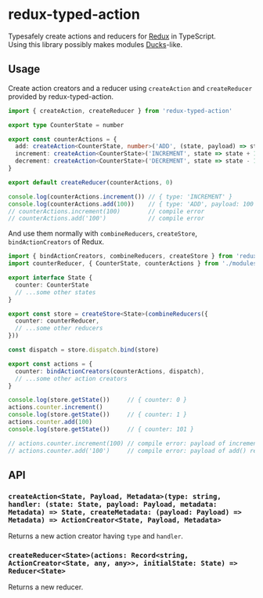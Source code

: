 # redux-typed-action

Typesafely create actions and reducers for [Redux](https://github.com/reactjs/redux) in TypeScript.  
Using this library possibly makes modules [Ducks](https://github.com/erikras/ducks-modular-redux)-like.


## Usage

Create action creators and a reducer using `createAction` and `createReducer` provided by redux-typed-action.

```typescript
import { createAction, createReducer } from 'redux-typed-action'

export type CounterState = number

export const counterActions = {
  add: createAction<CounterState, number>('ADD', (state, payload) => state + payload),
  increment: createAction<CounterState>('INCREMENT', state => state + 1),
  decrement: createAction<CounterState>('DECREMENT', state => state - 1),
}

export default createReducer(counterActions, 0)

console.log(counterActions.increment()) // { type: 'INCREMENT' }
console.log(counterActions.add(100))    // { type: 'ADD', payload: 100 }
// counterActions.increment(100)        // compile error
// counterActions.add('100')            // compile error
```

And use them normally with `combineReducers`, `createStore`, `bindActionCreators` of Redux.

```typescript
import { bindActionCreators, combineReducers, createStore } from 'redux'
import counterReducer, { CounterState, counterActions } from './modules/counter'  // import the above

export interface State {
  counter: CounterState
  // ...some other states
}

export const store = createStore<State>(combineReducers({
  counter: counterReducer,
  // ...some other reducers
}))

const dispatch = store.dispatch.bind(store)

export const actions = {
  counter: bindActionCreators(counterActions, dispatch),
  // ...some other action creators
}

console.log(store.getState())     // { counter: 0 }
actions.counter.increment()
console.log(store.getState())     // { counter: 1 }
actions.counter.add(100)
console.log(store.getState())     // { counter: 101 }

// actions.counter.increment(100) // compile error: payload of increment() requires undefined
// actions.counter.add('100')     // compile error: payload of add() requires number
```

## API

### `createAction<State, Payload, Metadata>(type: string, handler: (state: State, payload: Payload, metadata: Metadata) => State, createMetadata: (payload: Payload) => Metadata) => ActionCreator<State, Payload, Metadata>`

Returns a new action creator having `type` and `handler`.

### `createReducer<State>(actions: Record<string, ActionCreator<State, any, any>>, initialState: State) => Reducer<State>`

Returns a new reducer.
